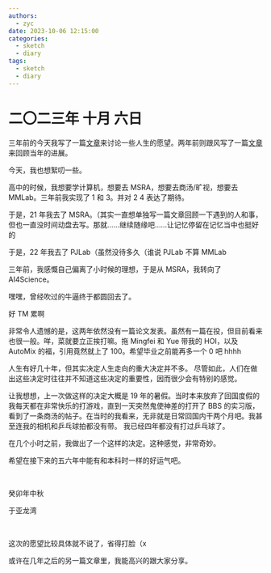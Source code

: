 ```yaml
---
authors:
  - zyc
date: 2023-10-06 12:15:00
categories:
  - sketch
  - diary
tags:
  - sketch
  - diary
---
```


# 二〇二三年 十月 六日

三年前的今天我写了一篇[文章](../20201006)来讨论一些人生的愿望。两年前则跟风写了一篇[文章](../2021)来回顾当年的进展。

今天，我也想絮叨一些。

高中的时候，我想要学计算机，想要去 MSRA，想要去商汤/旷视，想要去 MMLab。三年前我实现了 1 和 3。并对 2 4 表达了期待。

于是，21 年我去了 MSRA。（其实一直想单独写一篇文章回顾一下遇到的人和事，但也一直没时间动盘去写。那就……继续随缘吧……让记忆停留在记忆当中也挺好的

于是，22 年我去了 PJLab（虽然没待多久（谁说 PJLab 不算 MMLab

三年前，我感慨自己偏离了小时候的理想，于是从 MSRA，我转向了 AI4Science。

嘿嘿，曾经吹过的牛逼终于都圆回去了。

好 TM 累啊

非常令人遗憾的是，这两年依然没有一篇论文发表。虽然有一篇在投，但目前看来也很一般。咩，菜就要立正挨打嘛。拖 Mingfei 和 Yue 带我的 HOI，以及 AutoMix 的福，引用竟然就上了 100。希望毕业之前能再多一个 0 吧 hhhh

人生有好几十年，但其实决定人生走向的重大决定并不多。
尽管如此，人们在做出这些决定时往往并不知道这些决定的重要性，因而很少会有特别的感觉。

让我想想，上一次做这样的决定大概是 19 年的暑假。当时本来放弃了回国度假的我每天都在非常快乐的打游戏，直到一天突然鬼使神差的打开了 BBS 的实习版，看到了一条商汤的帖子。在当时的我看来，无非就是日常回国内干两个月吧。我甚至连我的相机和乒乓球拍都没有带。
我已经四年都没有打过乒乓球了。

在几个小时之前，我做出了一个这样的决定。这种感觉，非常奇妙。

希望在接下来的五六年中能有和本科时一样的好运气吧。

<br>

癸卯年中秋

于亚龙湾

<br>

这次的愿望比较具体就不说了，省得打脸（x

或许在几年之后的另一篇文章里，我能高兴的跟大家分享。
